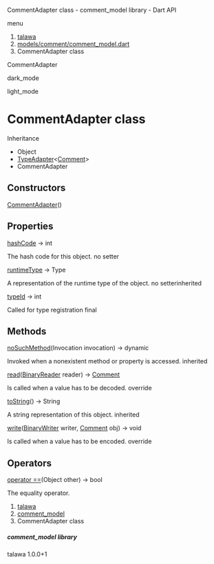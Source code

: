 




CommentAdapter class - comment\_model library - Dart API







menu

1. [talawa](../index.html)
2. [models/comment/comment\_model.dart](../models_comment_comment_model/models_comment_comment_model-library.html)
3. CommentAdapter class

CommentAdapter


dark\_mode

light\_mode




# CommentAdapter class


Inheritance

* Object
* [TypeAdapter](https://pub.dev/documentation/hive/2.2.3/hive/TypeAdapter-class.html)<[Comment](../models_comment_comment_model/Comment-class.html)>
* CommentAdapter



## Constructors

[CommentAdapter](../models_comment_comment_model/CommentAdapter/CommentAdapter.html)()




## Properties

[hashCode](../models_comment_comment_model/CommentAdapter/hashCode.html)
→ int

The hash code for this object.
no setter

[runtimeType](https://pub.dev/documentation/hive/2.2.3/hive/TypeAdapter/runtimeType.html)
→ Type

A representation of the runtime type of the object.
no setterinherited

[typeId](../models_comment_comment_model/CommentAdapter/typeId.html)
→ int

Called for type registration
final



## Methods

[noSuchMethod](https://pub.dev/documentation/hive/2.2.3/hive/TypeAdapter/noSuchMethod.html)(Invocation invocation)
→ dynamic


Invoked when a nonexistent method or property is accessed.
inherited

[read](../models_comment_comment_model/CommentAdapter/read.html)([BinaryReader](https://pub.dev/documentation/hive/2.2.3/hive/BinaryReader-class.html) reader)
→ [Comment](../models_comment_comment_model/Comment-class.html)


Is called when a value has to be decoded.
override

[toString](https://pub.dev/documentation/hive/2.2.3/hive/TypeAdapter/toString.html)()
→ String


A string representation of this object.
inherited

[write](../models_comment_comment_model/CommentAdapter/write.html)([BinaryWriter](https://pub.dev/documentation/hive/2.2.3/hive/BinaryWriter-class.html) writer, [Comment](../models_comment_comment_model/Comment-class.html) obj)
→ void


Is called when a value has to be encoded.
override



## Operators

[operator ==](../models_comment_comment_model/CommentAdapter/operator_equals.html)(Object other)
→ bool


The equality operator.



 


1. [talawa](../index.html)
2. [comment\_model](../models_comment_comment_model/models_comment_comment_model-library.html)
3. CommentAdapter class

##### comment\_model library





talawa
1.0.0+1







